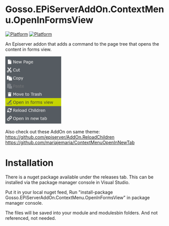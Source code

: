 # Gosso.EPiServerAddOn.ContextMenu.OpenInFormsView

[![Platform](https://img.shields.io/badge/Episerver-%208.0+-orange.svg?style=flat)](http://world.episerver.com/cms/) [![Platform](https://img.shields.io/badge/Episerver-%2010.0-green.svg?style=flat)](http://world.episerver.com/cms/)

An Episerver addon that adds a command to the page tree that opens the content in forms view.

![alt text](https://raw.githubusercontent.com/LucGosso/Gosso.EPiServerAddOn.ContextMenu.OpenInFormsView/master/OpenInFormsView.png "This is the Context menu on the tree")

Also check out these AddOn on same theme:
https://github.com/episerver/AddOn.ReloadChildren
https://github.com/mariajemaria/ContextMenuOpenInNewTab

# Installation

There is a nuget package available under the releases tab. This can be installed via the package manager console in Visual Studio.

Put it in your local nuget feed, Run "install-package Gosso.EPiServerAddOn.ContextMenu.OpenInFormsView" in package manager console.

The files will be saved into your module and modulesbin folders. And not referenced, not needed.

